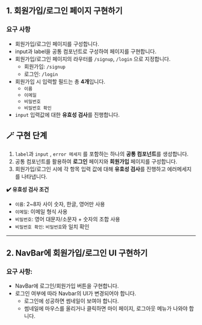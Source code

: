 ## **1. 회원가입/로그인 페이지 구현하기**

### **요구 사항**

- 회원가입/로그인 페이지를 구성합니다.
- input과 label을 공통 컴포넌트로 구성하여 페이지를 구현합니다.
- 회원가입/로그인 페이지의 라우터를 `/signup`, `/login` 으로 지정합니다.
  - 회원가입: `/signup`
  - 로그인: `/login`
- 회원가입 시 입력할 필드는 총 **4개**입니다.
  - `이름`
  - `이메일`
  - `비밀번호`
  - `비밀번호 확인`
- `input` 입력값에 대한 **유효성 검사**를 진행합니다.

## 🪄 구현 단계

1. `label`과 `input` , `error 메세지` 를 포함하는 하나의 **공통 컴포넌트**를 생성합니다.
2. 공통 컴포넌트를 활용하여 **로그인** 페이지와 **회원가입** 페이지를 구성합니다.
3. 회원가입/로그인 시에 각 항목 입력 값에 대해 **유효성 검사**를 진행하고 에러메세지를 나타냅니다.

**✔️ 유효성 검사 조건**

- `이름`: 2~8자 사이 숫자, 한글, 영어만 사용
- `이메일`: 이메일 형식 사용
- `비밀번호`: 영어 대문자/소문자 + 숫자의 조합 사용
- `비밀번호 확인`: `비밀번호`와 일치 확인

---

## **2. NavBar에 회원가입/로그인 UI 구현하기**

### **요구 사항:**

- NavBar에 로그인/회원가입 버튼을 구현합니다.
- 로그인 여부에 따라 Navbar의 UI가 변경되어야 합니다.
  - 로그인에 성공하면 썸네일이 보여야 합니다.
  - 썸네일에 마우스를 올리거나 클릭하면 마이 페이지, 로그아웃 메뉴가 나와야 합니다.
